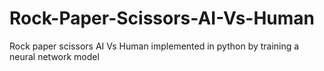 # Rock-Paper-Scissors-AI-Vs-Human
Rock paper scissors AI Vs Human  implemented in python  by training a neural network  model
